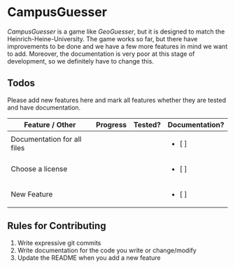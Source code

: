 
# CampusGuesser

*CampusGuesser* is a game like *GeoGuesser*, but it is designed to match the Heinrich-Heine-University.
The game works so far, but there have improvements to be done and we have a few more features in mind
we want to add. Moreover, the documentation is very poor at this stage of development, so we definitely
have to change this.

## Todos

Please add new features here and mark all features whether they are tested and have documentation.

| Feature / Other             | Progress | Tested? | Documentation?        |
|-----------------------------|----------|---------|-----------------------|
| Documentation for all files |          |         | <ul><li>[ ]</li></ul> |
| Choose a license            |          |         | <ul><li>[ ]</li></ul> |
| New Feature                 |          |         | <ul><li>[ ]</li></ul> |

## Rules for Contributing

1. Write expressive git commits
2. Write documentation for the code you write or change/modify
3. Update the README when you add a new feature
